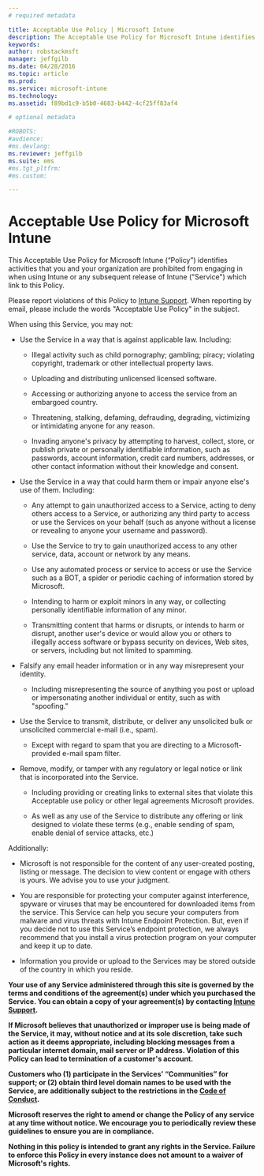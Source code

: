 ```yaml
---
# required metadata

title: Acceptable Use Policy | Microsoft Intune
description: The Acceptable Use Policy for Microsoft Intune identifies activities that you and your organization are prohibited from engaging in when using Intune
keywords:
author: robstackmsft
manager: jeffgilb
ms.date: 04/28/2016
ms.topic: article
ms.prod:
ms.service: microsoft-intune
ms.technology:
ms.assetid: f89bd1c9-b5b0-4683-b442-4cf25ff83af4

# optional metadata

#ROBOTS:
#audience:
#ms.devlang:
ms.reviewer: jeffgilb
ms.suite: ems
#ms.tgt_pltfrm:
#ms.custom:

---
```


# Acceptable Use Policy for Microsoft Intune
This Acceptable Use Policy for Microsoft Intune (“Policy”) identifies activities that you and your organization are prohibited from engaging in when using Intune or any subsequent release of Intune ("Service") which link to this Policy.

Please report violations of this Policy to [Intune Support](http://go.microsoft.com/fwlink/?LinkID=242283). When reporting by email, please include the words "Acceptable Use Policy" in the subject.

When using this Service, you may not:

-   Use the Service in a way that is against applicable law. Including:

    -   Illegal activity such as child pornography; gambling; piracy; violating copyright, trademark or other intellectual property laws.

    -   Uploading and distributing unlicensed licensed software.

    -   Accessing or authorizing anyone to access the service from an embargoed country.

    -   Threatening, stalking, defaming, defrauding, degrading, victimizing or intimidating anyone for any reason.

    -   Invading anyone's privacy by attempting to harvest, collect, store, or publish private or personally identifiable information, such as passwords, account information, credit card numbers, addresses, or other contact information without their knowledge and consent.

-   Use the Service in a way that could harm them or impair anyone else's use of them. Including:

    -   Any attempt to gain unauthorized access to a Service, acting to deny others access to a Service, or authorizing any third party to access or use the Services on your behalf (such as anyone without a license or revealing to anyone your username and password).

    -   Use the Service to try to gain unauthorized access to any other service, data, account or network by any means.

    -   Use any automated process or service to access or use the Service such as a BOT, a spider or periodic caching of information stored by Microsoft.

    -   Intending to harm or exploit minors in any way, or collecting personally identifiable information of any minor.

    -   Transmitting content that harms or disrupts, or intends to harm or disrupt, another user's device or would allow you or others to illegally access software or bypass security on devices, Web sites, or servers, including but not limited to spamming.

-   Falsify any email header information or in any way misrepresent your identity.

    -   Including misrepresenting the source of anything you post or upload or impersonating another individual or entity, such as with "spoofing."

-   Use the Service to transmit, distribute, or deliver any unsolicited bulk or unsolicited commercial e-mail (i.e., spam).

    -   Except with regard to spam that you are directing to a Microsoft-provided e-mail spam filter.

-   Remove, modify, or tamper with any regulatory or legal notice or link that is incorporated into the Service.

    -   Including providing or creating links to external sites that violate this Acceptable use policy or other legal agreements Microsoft provides.

    -   As well as any use of the Service to distribute any offering or link designed to violate these terms (e.g., enable sending of spam, enable denial of service attacks, etc.)

Additionally:

-   Microsoft is not responsible for the content of any user-created posting, listing or message. The decision to view content or engage with others is yours. We advise you to use your judgment.

-   You are responsible for protecting your computer against interference, spyware or viruses that may be encountered for downloaded items from the service. This Service can help you secure your computers from malware and virus threats with Intune Endpoint Protection. But, even if you decide not to use this Service’s endpoint protection, we always recommend that you install a virus protection program on your computer and keep it up to date.

-   Information you provide or upload to the Services may be stored outside of the country in which you reside.

**Your use of any Service administered through this site is governed by the terms and conditions of the agreement(s) under which you purchased the Service. You can obtain a copy of your agreement(s) by contacting [Intune Support](http://go.microsoft.com/fwlink/?LinkID=242283).**

**If Microsoft believes that unauthorized or improper use is being made of the Service, it may, without notice and at its sole discretion, take such action as it deems appropriate, including blocking messages from a particular internet domain, mail server or IP address. Violation of this Policy can lead to termination of a customer's account.**

**Customers who (1) participate in the Services’ “Communities” for support; or (2) obtain third level domain names to be used with the Service, are additionally subject to the restrictions in the [Code of Conduct](http://go.microsoft.com/fwlink/?LinkId=203310).**

**Microsoft reserves the right to amend or change the Policy of any service at any time without notice. We encourage you to periodically review these guidelines to ensure you are in compliance.**

**Nothing in this policy is intended to grant any rights in the Service. Failure to enforce this Policy in every instance does not amount to a waiver of Microsoft's rights.**
